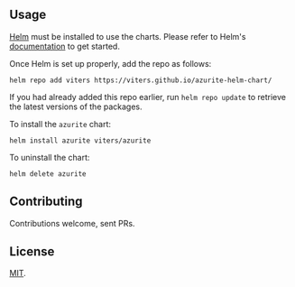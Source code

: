 ## Usage

[Helm](https://helm.sh) must be installed to use the charts.
Please refer to Helm's [documentation](https://helm.sh/docs/) to get started.

Once Helm is set up properly, add the repo as follows:

    helm repo add viters https://viters.github.io/azurite-helm-chart/

If you had already added this repo earlier, run `helm repo update` to retrieve
the latest versions of the packages.

To install the `azurite` chart:

    helm install azurite viters/azurite

To uninstall the chart:

    helm delete azurite

## Contributing

Contributions welcome, sent PRs.

## License

[MIT](https://github.com/viters/azurite-helm-chart/blob/gh-pages/LICENSE).